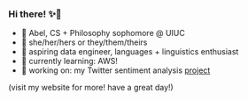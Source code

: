 ### Hi there! ✨👋  

- 🍒 Abel, CS + Philosophy sophomore @ UIUC
- 🌿 she/her/hers or they/them/theirs
- 🍋 aspiring data engineer, languages + linguistics enthusiast
- 🌱 currently learning: AWS!
- 🥝 working on: my Twitter sentiment analysis [project](https://github.com/abelkartwii/eavesdropper) 

(visit my website for more! have a great day!)
